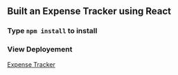 ## Built an Expense Tracker using React



### Type  `npm install` to install

### View Deployement 
[Expense Tracker](https://reacttrackexpenses.netlify.app/)
